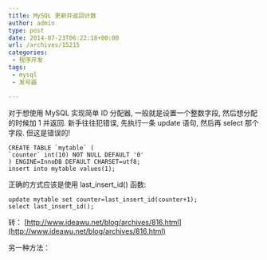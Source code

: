 ```yaml
---
title: MySQL 更新并返回计数
author: admin
type: post
date: 2014-07-23T06:22:18+00:00
url: /archives/15215
categories:
 - 程序开发
tags:
 - mysql
 - 发号器

---
```


对于想使用 MySQL 实现简单 ID 分配器, 一般就是设置一个整数字段, 然后想分配的时候加 1 并返回. 新手往往犯错误, 先执行一条 update 语句, 然后再 select 那个字段. 但这是错误的!

```
CREATE TABLE `mytable` (
`counter` int(10) NOT NULL DEFAULT '0'
) ENGINE=InnoDB DEFAULT CHARSET=utf8;
insert into mytable values(1);
```

正确的方式应该是使用 last_insert_id() 函数:


```
update mytable set counter=last_insert_id(counter+1);
select last_insert_id();
```

转： [http://www.ideawu.net/blog/archives/816.html](http://www.ideawu.net/blog/archives/816.html)

另一种方法：